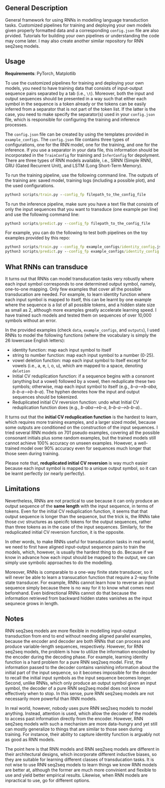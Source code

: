 ## General Description

General framework for using RNNs in modelling language transduction tasks. Customized pipelines for training and deploying your own models given properly formatted data and a corresponding `config.json` file are also prvided. Tutorials for building your own pipelines or understanding the code may come later. I may also create another similar repository for RNN seq2seq models. 



## Usage

**Requirements**: PyTorch, Matplotlib

To use the customized pipelines for training and deploying your own models, you need to have training data that consists of input-output sequence pairs separated by a tab (i.e., `\t`). Moreover, both the input and output sequences should be presented in a way such that either each symbol in the sequence is a token already or the tokens can be easily inferred from a separator that is not part of the token list. If the latter is the case, you need to make specify the separator(s) used in your `config.json` file, which is responsible for configuring the training and inference processes.

The `config.json` file can be created by using the templates provided in `example_configs`. The `config.json` file contains three types of configurations, one for the RNN model, one for the training, and one for the inference. If you use a separator in your data file, this information should be incorporated in the `TrainConfig` for training and `InferConfig` for depolyment. There are three types of RNN models available, i.e., SRNN (Simple RNN), GRU (Gated Recurrent Unit), and LSTM (Long Short-Term Memory).

To run the training pipeline, use the following command line. The outputs of the training are: saved model, training logs (including a possible plot), and the used configurations. 

```cmd
python3 scripts/train.py --config_fp filepath_to_the_config_file
```

To run the inference pipeline, make sure you have a text file that consists of only the input sequences that you want to transduce (one example per line) and use the following command line:

```cmd
python3 scripts/predict.py --config_fp filepath_to_the_config_file
```

For example, you can do the following to test both pipelines on the toy examples provided by this repo:

```cmd
python3 scripts/train.py --config_fp example_configs/identity_config.json
python3 scripts/predict.py --config_fp example_configs/identity_config.json
```



## What RNNs can transduce

It turns out that RNNs can model transducation tasks very robustly where each input symbol corresponds to one determined output symbol, namely, one-to-one mapping. Only few examples that cover all the possible transducation are needed. For example, to learn identity function where each input symbol is mapped to itself, this can be learnt by one example where the sequence is a list of all possible tokens, and a hidden state size as small as 2, although more examples greatly accelerate learning speed. I have trained such models and tested them on sequences of over 10,000 symbols without an error. 

In the provided examples (check `data`, `example_configs`, and `outputs`), I used RNNs to model the following functions (where the vocabulary is simply the 26 lowercase English letters): 

- identity function: map each input symbol to itself
- string to number function: map each input symbol to a number (0-25).
- vowel deletion function: map each input symbol to itself except for vowels (i.e., a, e, i, o, u), which are mapped to a space, denoting `deletion`
- Initial CV reduplication function: if a sequence begins with a consnont (anything but a vowel) followed by a vowel, then reduplicate these two symbols; otherwise, map each input symbol to itself (e.g., *b-a-->b-aba*, *b-b-a-->b-b-a*). The hyphen denotes how the input and output sequences should be tokenized.   
- Reduplicated initial CV reversion function: undo what Initial CV reduplication function does (e.g., *b-aba-->b-a*, *b-b-a-->b-b-a*)..

It turns out that the **initial CV reduplication function** is the hardest to learn, which requires more training examples, and a larger sized model, because some outputs are conditioned on the construction of the input sequences. I tried several RNN models on 701 pseudo examples, covering all the possible consonant initials plus some random examples, but the trained models still cannot achieve 100% accuracy on unseen examples. However, a well-trained model over 90% accuracy even for sequences much longer that those seen during training. 

Please note that, **reduplicated initial CV reversion** is way much easier because each input symbol is mapped to a unique output symbol, so it can be learnt perfectly (or nearly perfectly). 



## Limitations

Nevertheless, RNNs are not practical to use because it can only produce an output sequence of the **same length** with the input sequence, in terms of tokens. Even for the initial CV reduplication function, it seems that that output sequence is longer than the sequence, but the trick is, the RNNs take those *cvc* structures as speicifc tokens for the output sequences, rather than three tokens as in the case of the input sequences. Similarly, for the reduplicated initial CV reversion function, it is the opposite. 

In other words, to make RNNs useful for transducation tasks in real world, we need to first have aligned input-output sequence pairs to train the models, which, however, is usually the hardest thing to do. Because if we know in advance how each input should be mapped to the output, we can simply use symbolic approaches to do the modelling. 

Moreover, RNNs is comparable to a one-way finite state transducer, so it will never be able to learn a transucation function that require a 2-way finite state transducer. For example, RNNs cannot learn how to reverse an input sequence simply because there is no way for it to know what comes next beforehand. Even bidirectional RNNs cannot do that because the information retrieved from backward hidden states vanishes as the input sequnece grows in length.



## Notes

RNN seq2seq models are more flexible in modelling input-output transduction from end to end without needing aligned parallel examples, because the encoder and decoder are both RNNs that can process and produce variable-length sequences, respectively. However, for RNN seq2seq models, the problem is how to utilize the information encoded by the encoder during the decoding phase. For example, learning identity function is a hard problem for a pure RNN seq2seq model. First, the information passed to the decoder contains vanishing information about the initial part of the input sequence, so it becomes impossible for the decoder to recall the initial input symbols as the input sequence becomes longer. Second, unlike RNNs, which only produce an output symbol given an input symbol, the decoder of a pure RNN seq2seq model does not know effectively when to stop. In this sense, pure RNN seq2seq models are not necessarily more powerful than RNN models.

In real world, however, nobody uses pure RNN seq2seq models to model anything. Instead, attention is used, which allow the decoder of the models to access past information directly from the encoder. However, RNN seq2seq models with such a mechanism are more data-hungry and yet still can mostly generalize to things that are similar to those seen during training. For instance, their ability to capture identity function is arguably not as good as RNN models.

The point here is that RNN models and RNN seq2seq models are different in their architectural designs, which incorporate different inductive biases, so they are suitable for learning different classes of transducation tasks. It is not wise to use RNN seq2seq models to learn things we know RNN models are better at, although the former are much more convinient and flexible to use and yield better empirical results. Likewise, when RNN models are inpractical to use, go for different options.